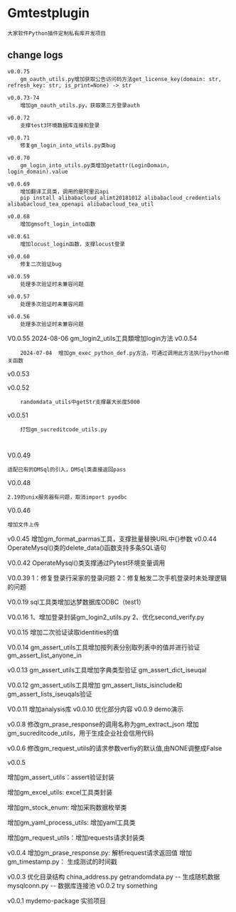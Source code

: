 # Gmtestplugin

    大家软件Python插件定制私有库开发项目

## change logs
```
v0.0.75
	gm_oauth_utils.py增加获取公告访问码方法get_license_key(domain: str, refresh_key: str, is_print=None) -> str
```



```
v0.0.73-74
	增加gm_oauth_utils.py，获取第三方登录auth
```





```
v0.0.72
	支撑test3环境数据库连接和登录
```



```
v0.0.71
    修复gm_login_into_utils.py类bug
```

```
v0.0.70
    gm_login_into_utils.py类增加getattr(LoginDomain, login_domain).value
```

```
v0.0.69
    增加翻译工具类，调用的是阿里云api
    pip install alibabacloud_alimt20181012 alibabacloud_credentials alibabacloud_tea_openapi alibabacloud_tea_util
```

```
v0.0.68
    增加gmsoft_login_into函数
```


```
v0.0.61
    增加locust_login函数，支撑locust登录
```
```
v0.0.60
    修复二次验证bug
```
```
v0.0.59
    处理多次验证时未兼容问题
```
```
v0.0.57 
    处理多次验证时未兼容问题
```
```
v0.0.56 
    处理多次验证时未兼容问题
```
V0.0.55
    2024-08-06 gm_login2_utils工具類增加login方法
v0.0.54
```
    2024-07-04  增加gm_exec_python_def.py方法，可通过调用此方法执行python相关函数

```

v0.0.53



v0.0.52 

```
    randomdata_utils中getStr支撑最大长度5000

```

v0.0.51 

```
    打包gm_sucreditcode_utils.py



```

V0.0.49

    适配已有的DMSql的引入，DMSql类直接返回pass
V0.0.48

    2.19的unix服务器有问题，取消import pyodbc

V0.0.46

    增加文件上传

v0.0.45
    增加gm_format_parmas工具，支撑批量替换URL中{}参数
v0.0.44
    OperateMysql()类的delete_data()函数支持多条SQL语句

V0.0.42
    OperateMysql()类支撑通过Pytest环境变量调用

V0.0.39
    1：修复登录行采家的登录问题
    2：修复触发二次手机登录时未处理逻辑的问题

V0.0.19
   sql工具类增加达梦数据库ODBC（test1）

V0.0.16
   1、增加登录封装gm_login2_utils.py
   2、优化second_verify.py

V0.0.15 
   增加二次验证读取identities的值

V0.0.14
    gm_assert_utils工具增加按列表分别取列表中的值并进行验证gm_assert_list_anyone_in

v0.0.13
  gm_assert_utils工具增加字典类型验证 gm_assert_dict_iseuqal

V0.0.12
  gm_assert_utils工具增加 gm_assert_lists_isinclude和gm_assert_lists_iseuqals验证

V0.0.11
  增加analysis库
v0.0.10
  优化部分内容
v0.0.9
  demo演示

v0.0.8
 修改gm_prase_response的调用名称为gm_extract_json
 增加gm_sucreditcode_utils，用于生成企业社会信用代码

v0.0.6 
 修改gm_request_utils的请求参数verfiy的默认值,由NONE调整成False

v0.0.5

 增加gm_assert_utils：assert验证封装

 增加gm_excel_utils: excel工具类封装

 增加gm_stock_enum: 增加采购数据枚举类

 增加gm_yaml_process_utils: 增加yaml工具类

 增加gm_request_utils：增加requests请求封装类	

v0.0.4
  增加gm_prase_response.py: 解析request请求返回值
  增加gm_timestamp.py： 生成测试的时间戳

v0.0.3 
  优化目录结构
  china_address.py 
  getrandomdata.py -- 生成随机数据
  mysqlconn.py -- 数据库连接池
v0.0.2 
  try something

v0.0.1 
  mydemo-package 实验项目